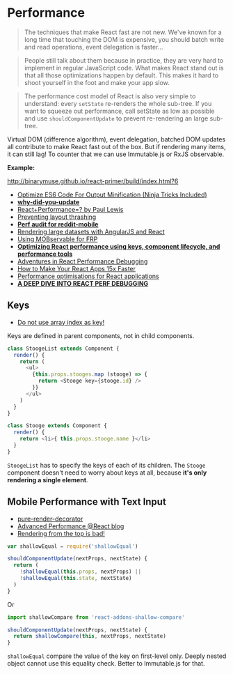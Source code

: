 # Performance

> The techniques that make React fast are not new. We've known for a long time that touching the DOM is expensive, you should batch write and read operations, event delegation is faster...

> People still talk about them because in practice, they are very hard to implement in regular JavaScript code. What makes React stand out is that all those optimizations happen by default. This makes it hard to shoot yourself in the foot and make your app slow.

> The performance cost model of React is also very simple to understand: every `setState` re-renders the whole sub-tree. If you want to squeeze out performance, call setState as low as possible and use `shouldComponentUpdate` to prevent re-rendering an large sub-tree.

Virtual DOM (difference algorithm), event delegation, batched DOM updates all contribute to make React fast out of the box. But if rendering many items, it can still lag! To counter that we can use Immutable.js or RxJS observable.

**Example:**

http://binarymuse.github.io/react-primer/build/index.html?6

* [Optimize ES6 Code For Output Minification (Ninja Tricks Included)](https://medium.com/modus-create-front-end-development/optimize-es6-output-size-performance-ninja-tricks-included-d4fc2d313f66#.d51n5pchx)
* [**why-did-you-update**](https://github.com/garbles/why-did-you-update)
* [React+Performance=? by Paul Lewis](https://aerotwist.com/blog/react-plus-performance-equals-what/)
* [Preventing layout thrashing](http://wilsonpage.co.uk/preventing-layout-thrashing/)
* [**Perf audit for reddit-mobile**](https://github.com/reddit/reddit-mobile/issues/247)
* [Rendering large datasets with AngularJS and React](http://www.bennadel.com/blog/2864-rendering-large-datasets-with-angularjs-and-reactjs.htm)
* [Using MOBservable for FRP](https://www.mendix.com/tech-blog/making-react-reactive-pursuit-high-performing-easily-maintainable-react-apps/)
* [**Optimizing React performance using keys, component lifecycle, and performance tools**](http://jaero.space/blog/react-performance-1/)
* [Adventures in React Performance Debugging](http://blog.siftscience.com/blog/2016/browser-dgaf-that-you-use-react)
* [How to Make Your React Apps 15x Faster](https://reactjsnews.com/how-to-make-your-react-apps-10x-faster)
* [Performance optimisations for React applications](https://medium.com/@alexandereardon/performance-optimisations-for-react-applications-b453c597b191#.km9z9z6nh)
* [**A DEEP DIVE INTO REACT PERF DEBUGGING**](http://benchling.engineering/deep-dive-react-perf-debugging/)

## Keys

* [Do not use array index as key!](http://jaero.space/blog/react-performance-1)

Keys are defined in parent components, not in child components.

```js
class StoogeList extends Component {
  render() {
    return (
      <ul>
        {this.props.stooges.map (stooge) => {
          return <Stooge key={stooge.id} />
        }}
      </ul>
    )
  }
}

class Stooge extends Component {
  render() {
    return <li>{ this.props.stooge.name }</li>
  }
}
```

`StoogeList` has to specify the keys of each of its children. The `Stooge` component doesn't need to worry about keys at all, because **it's only rendering a single element**.

## Mobile Performance with Text Input

* [pure-render-decorator](https://github.com/felixgirault/pure-render-decorator)
* [Advanced Performance @React blog](https://facebook.github.io/react/docs/advanced-performance.html)
* [Rendering from the top is bad!](https://github.com/reactjs/redux/issues/1176)

```js
var shallowEqual = require('shallowEqual')

shouldComponentUpdate(nextProps, nextState) {
  return (
    !shallowEqual(this.props, nextProps) ||
    !shallowEqual(this.state, nextState)
  )
}
```

Or

```js
import shallowCompare from 'react-addons-shallow-compare'

shouldComponentUpdate(nextProps, nextState) {
  return shallowCompare(this, nextProps, nextState)
}
```

`shallowEqual` compare the value of the key on first-level only. Deeply nested object cannot use this equality check. Better to Immutable.js for that.